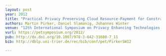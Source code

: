```yaml
---
layout: post
year: 2012
title: "Practical Privacy Preserving Cloud Resource-Payment for Constrained Clients"
authors: Martin Pirker, Daniel Slamanig, Johannes Winter
venue: "12th International Symposium on Privacy Enhancing Technologies - PETS 2012"
vurl: https://petsymposium.org/2012/
pub: http://dx.doi.org/10.1007/978-3-642-31680-7_11
bib: http://dblp.uni-trier.de/rec/bib/conf/pet/PirkerSW12

---
```


